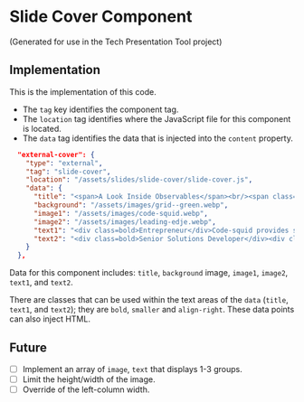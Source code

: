 # Slide Cover Component

(Generated for use in the Tech Presentation Tool project)

## Implementation

This is the implementation of this code.

* The `tag` key identifies the component tag.
* The `location` tag identifies where the JavaScript file for this component is located.
* The `data` tag identifies the data that is injected into the `content` property.

```json
  "external-cover": {
    "type": "external",
    "tag": "slide-cover",
    "location": "/assets/slides/slide-cover/slide-cover.js",
    "data": {
      "title": "<span>A Look Inside Observables</span><br/><span class=\"smaller align-right\">Bob Fornal</span>",
      "background": "/assets/images/grid--green.webp",
      "image1": "/assets/images/code-squid.webp",
      "image2": "/assets/images/leading-edje.webp",
      "text1": "<div class=bold>Entrepreneur</div>Code-squid provides solid, in-depth frontend training that is supported with real-world code projects. Blessed husband and proud father of two.",
      "text2": "<div class=bold>Senior Solutions Developer</div><div class=bold>Leading EDJE, Inc.</div>Passionate about learning, testing, mentoring, speaking, and personal growth."
    }
  },
```

Data for this component includes: `title`, `background` image, `image1`, `image2`, `text1`, and `text2`.

There are classes that can be used within the text areas of the `data` (`title`, `text1`, and `text2`); they are `bold`, `smaller` and `align-right`. These data points can also inject HTML.

## Future

- [ ] Implement an array of `image`, `text` that displays 1-3 groups.
- [ ] Limit the height/width of the image.
- [ ] Override of the left-column width.
